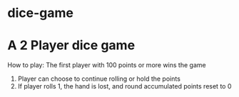 # dice-game
# A 2 Player dice game

How to play:
The first player with 100 points or more wins the game
1. Player can choose to continue rolling or hold the points
2. If player rolls 1, the hand is lost, and round accumulated points reset to 0
